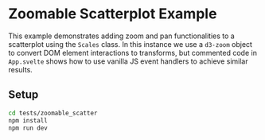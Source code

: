 # Zoomable Scatterplot Example

This example demonstrates adding zoom and pan functionalities to a scatterplot using the `Scales` class. In this instance we use a `d3-zoom` object to convert DOM element interactions to transforms, but commented code in `App.svelte` shows how to use vanilla JS event handlers to achieve similar results.

## Setup

```bash
cd tests/zoomable_scatter
npm install
npm run dev
```
